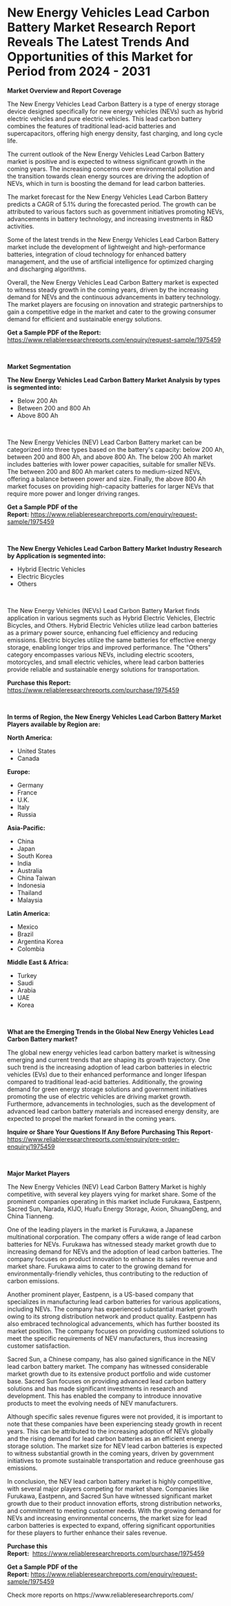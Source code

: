 <p><h1>New Energy Vehicles Lead Carbon Battery Market Research Report Reveals The Latest Trends And Opportunities of this Market for Period from 2024 - 2031</h1></p><p><strong>Market Overview and Report Coverage</strong></p>
<p><p>The New Energy Vehicles Lead Carbon Battery is a type of energy storage device designed specifically for new energy vehicles (NEVs) such as hybrid electric vehicles and pure electric vehicles. This lead carbon battery combines the features of traditional lead-acid batteries and supercapacitors, offering high energy density, fast charging, and long cycle life.</p><p>The current outlook of the New Energy Vehicles Lead Carbon Battery market is positive and is expected to witness significant growth in the coming years. The increasing concerns over environmental pollution and the transition towards clean energy sources are driving the adoption of NEVs, which in turn is boosting the demand for lead carbon batteries.</p><p>The market forecast for the New Energy Vehicles Lead Carbon Battery predicts a CAGR of 5.1% during the forecasted period. The growth can be attributed to various factors such as government initiatives promoting NEVs, advancements in battery technology, and increasing investments in R&D activities.</p><p>Some of the latest trends in the New Energy Vehicles Lead Carbon Battery market include the development of lightweight and high-performance batteries, integration of cloud technology for enhanced battery management, and the use of artificial intelligence for optimized charging and discharging algorithms.</p><p>Overall, the New Energy Vehicles Lead Carbon Battery market is expected to witness steady growth in the coming years, driven by the increasing demand for NEVs and the continuous advancements in battery technology. The market players are focusing on innovation and strategic partnerships to gain a competitive edge in the market and cater to the growing consumer demand for efficient and sustainable energy solutions.</p></p>
<p><strong>Get a Sample PDF of the Report:</strong> <a href="https://www.reliableresearchreports.com/enquiry/request-sample/1975459">https://www.reliableresearchreports.com/enquiry/request-sample/1975459</a></p>
<p>&nbsp;</p>
<p><strong>Market Segmentation</strong></p>
<p><strong>The New Energy Vehicles Lead Carbon Battery Market Analysis by types is segmented into:</strong></p>
<p><ul><li>Below 200 Ah</li><li>Between 200 and 800 Ah</li><li>Above 800 Ah</li></ul></p>
<p>&nbsp;</p>
<p><p>The New Energy Vehicles (NEV) Lead Carbon Battery market can be categorized into three types based on the battery's capacity: below 200 Ah, between 200 and 800 Ah, and above 800 Ah. The below 200 Ah market includes batteries with lower power capacities, suitable for smaller NEVs. The between 200 and 800 Ah market caters to medium-sized NEVs, offering a balance between power and size. Finally, the above 800 Ah market focuses on providing high-capacity batteries for larger NEVs that require more power and longer driving ranges.</p></p>
<p><strong>Get a Sample PDF of the Report:</strong>&nbsp;<a href="https://www.reliableresearchreports.com/enquiry/request-sample/1975459">https://www.reliableresearchreports.com/enquiry/request-sample/1975459</a></p>
<p>&nbsp;</p>
<p><strong>The New Energy Vehicles Lead Carbon Battery Market Industry Research by Application is segmented into:</strong></p>
<p><ul><li>Hybrid Electric Vehicles</li><li>Electric Bicycles</li><li>Others</li></ul></p>
<p>&nbsp;</p>
<p><p>The New Energy Vehicles (NEVs) Lead Carbon Battery Market finds application in various segments such as Hybrid Electric Vehicles, Electric Bicycles, and Others. Hybrid Electric Vehicles utilize lead carbon batteries as a primary power source, enhancing fuel efficiency and reducing emissions. Electric bicycles utilize the same batteries for effective energy storage, enabling longer trips and improved performance. The "Others" category encompasses various NEVs, including electric scooters, motorcycles, and small electric vehicles, where lead carbon batteries provide reliable and sustainable energy solutions for transportation.</p></p>
<p><strong>Purchase this Report:</strong>&nbsp; <a href="https://www.reliableresearchreports.com/purchase/1975459">https://www.reliableresearchreports.com/purchase/1975459</a></p>
<p>&nbsp;</p>
<p><strong>In terms of Region, the New Energy Vehicles Lead Carbon Battery Market Players available by Region are:</strong></p>
<p>
    <p> <strong> North America: </strong>
        <ul>
            <li>United States</li>
            <li>Canada</li>
        </ul>
        </p> 
    <p> <strong> Europe: </strong>
        <ul>
            <li>Germany</li>
            <li>France</li>
            <li>U.K.</li>
            <li>Italy</li>
            <li>Russia</li>
        </ul>
        </p> 
    <p> <strong> Asia-Pacific: </strong>
        <ul>
            <li>China</li>
            <li>Japan</li>
            <li>South Korea</li>
            <li>India</li>
            <li>Australia</li>
            <li>China Taiwan</li>
            <li>Indonesia</li>
            <li>Thailand</li>
            <li>Malaysia</li>
        </ul>
        </p> 
    <p> <strong> Latin America: </strong>
        <ul>
            <li>Mexico</li>
            <li>Brazil</li>
            <li>Argentina Korea</li>
            <li>Colombia</li>
        </ul>
        </p> 
    <p> <strong> Middle East & Africa: </strong>
        <ul>
            <li>Turkey</li>
            <li>Saudi</li>
            <li>Arabia</li>
            <li>UAE</li>
            <li>Korea</li>
        </ul>
    </p>
    </p>
<p>&nbsp;</p>
<p><strong>What are the Emerging Trends in the Global New Energy Vehicles Lead Carbon Battery market?</strong></p>
<p><p>The global new energy vehicles lead carbon battery market is witnessing emerging and current trends that are shaping its growth trajectory. One such trend is the increasing adoption of lead carbon batteries in electric vehicles (EVs) due to their enhanced performance and longer lifespan compared to traditional lead-acid batteries. Additionally, the growing demand for green energy storage solutions and government initiatives promoting the use of electric vehicles are driving market growth. Furthermore, advancements in technologies, such as the development of advanced lead carbon battery materials and increased energy density, are expected to propel the market forward in the coming years.</p></p>
<p><strong>Inquire or Share Your Questions If Any Before Purchasing This Report</strong>- <a href="https://www.reliableresearchreports.com/enquiry/pre-order-enquiry/1975459">https://www.reliableresearchreports.com/enquiry/pre-order-enquiry/1975459</a></p>
<p>&nbsp;</p>
<p><strong>Major Market Players</strong></p>
<p><p>The New Energy Vehicles (NEV) Lead Carbon Battery Market is highly competitive, with several key players vying for market share. Some of the prominent companies operating in this market include Furukawa, Eastpenn, Sacred Sun, Narada, KIJO, Huafu Energy Storage, Axion, ShuangDeng, and China Tianneng.</p><p>One of the leading players in the market is Furukawa, a Japanese multinational corporation. The company offers a wide range of lead carbon batteries for NEVs. Furukawa has witnessed steady market growth due to increasing demand for NEVs and the adoption of lead carbon batteries. The company focuses on product innovation to enhance its sales revenue and market share. Furukawa aims to cater to the growing demand for environmentally-friendly vehicles, thus contributing to the reduction of carbon emissions.</p><p>Another prominent player, Eastpenn, is a US-based company that specializes in manufacturing lead carbon batteries for various applications, including NEVs. The company has experienced substantial market growth owing to its strong distribution network and product quality. Eastpenn has also embraced technological advancements, which has further boosted its market position. The company focuses on providing customized solutions to meet the specific requirements of NEV manufacturers, thus increasing customer satisfaction.</p><p>Sacred Sun, a Chinese company, has also gained significance in the NEV lead carbon battery market. The company has witnessed considerable market growth due to its extensive product portfolio and wide customer base. Sacred Sun focuses on providing advanced lead carbon battery solutions and has made significant investments in research and development. This has enabled the company to introduce innovative products to meet the evolving needs of NEV manufacturers.</p><p>Although specific sales revenue figures were not provided, it is important to note that these companies have been experiencing steady growth in recent years. This can be attributed to the increasing adoption of NEVs globally and the rising demand for lead carbon batteries as an efficient energy storage solution. The market size for NEV lead carbon batteries is expected to witness substantial growth in the coming years, driven by government initiatives to promote sustainable transportation and reduce greenhouse gas emissions.</p><p>In conclusion, the NEV lead carbon battery market is highly competitive, with several major players competing for market share. Companies like Furukawa, Eastpenn, and Sacred Sun have witnessed significant market growth due to their product innovation efforts, strong distribution networks, and commitment to meeting customer needs. With the growing demand for NEVs and increasing environmental concerns, the market size for lead carbon batteries is expected to expand, offering significant opportunities for these players to further enhance their sales revenue.</p></p>
<p><strong>Purchase this Report:</strong>&nbsp;&nbsp;<a href="https://www.reliableresearchreports.com/purchase/1975459">https://www.reliableresearchreports.com/purchase/1975459</a></p>
<p></p>
<p><strong>Get a Sample PDF of the Report:</strong>&nbsp;<a href="https://www.reliableresearchreports.com/enquiry/request-sample/1975459">https://www.reliableresearchreports.com/enquiry/request-sample/1975459</a></p>
<p>Check more reports on https://www.reliableresearchreports.com/</p>